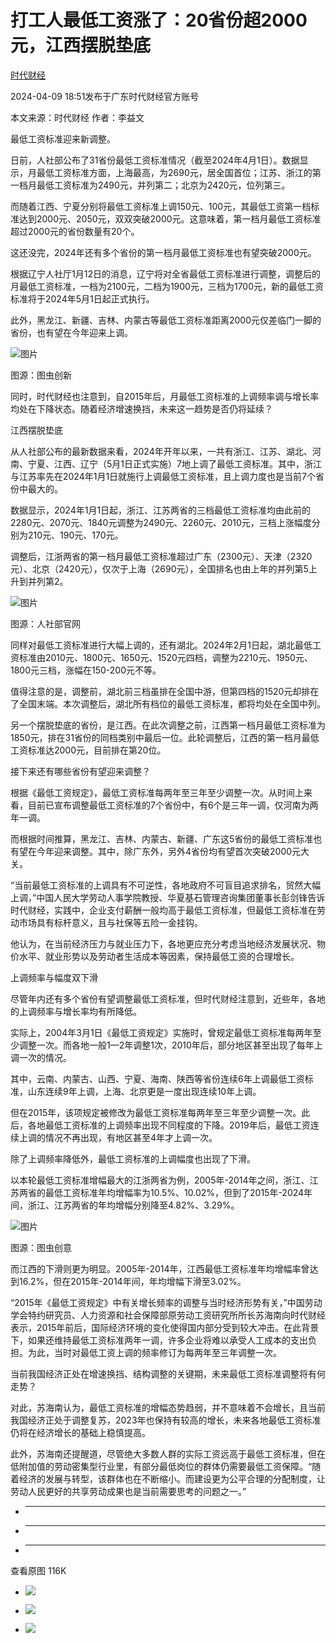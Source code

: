 # 打工人最低工资涨了：20省份超2000元，江西摆脱垫底

[](https://news.qq.com/omn/author/8QMc239d5YAcvDnZ)

[时代财经](https://news.qq.com/omn/author/8QMc239d5YAcvDnZ)

2024-04-09 18:51发布于广东时代财经官方账号

本文来源：时代财经 作者：李益文

最低工资标准迎来新调整。

日前，人社部公布了31省份最低工资标准情况（截至2024年4月1日）。数据显示，月最低工资标准方面，上海最高，为2690元，居全国首位；江苏、浙江的第一档月最低工资标准为2490元，并列第二；北京为2420元，位列第三。

而随着江西、宁夏分别将最低工资标准上调150元、100元，其最低工资第一档标准达到2000元、2050元，双双突破2000元。这意味着，第一档月最低工资标准超过2000元的省份数量有20个。

这还没完，2024年还有多个省份的第一档月最低工资标准也有望突破2000元。

根据辽宁人社厅1月12日的消息，辽宁将对全省最低工资标准进行调整，调整后的月最低工资标准，一档为2100元，二档为1900元，三档为1700元，新的最低工资标准将于2024年5月1日起正式执行。

此外，黑龙江、新疆、吉林、内蒙古等最低工资标准距离2000元仅差临门一脚的省份，也有望在今年迎来上调。

![图片](https:https://inews.gtimg.com/om_bt/O4dR9W2GrsHuq3iMRmLXQUjiSNIE43RPsg7t-TzRU7TggAA/641)

图源：图虫创新

同时，时代财经也注意到，自2015年后，月最低工资标准的上调频率调与增长率均处在下降状态。随着经济增速换挡，未来这一趋势是否仍将延续？

江西摆脱垫底

从人社部公布的最新数据来看，2024年开年以来，一共有浙江、江苏、湖北、河南、宁夏、江西、辽宁（5月1日正式实施）7地上调了最低工资标准。其中，浙江与江苏率先在2024年1月1日就施行上调最低工资标准，且上调力度也是当前7个省份中最大的。

数据显示，2024年1月1日起，浙江、江苏两省的三档最低工资标准均由此前的2280元、2070元、1840元调整为2490元、2260元、2010元，三档上涨幅度分别为210元、190元、170元。

调整后，江浙两省的第一档月最低工资标准超过广东（2300元）、天津（2320元）、北京（2420元），仅次于上海（2690元），全国排名也由上年的并列第5上升到并列第2。

![图片](https:https://inews.gtimg.com/om_bt/OkLastcspAry45nFCwSH8-rbjdH9mEAXFCM6vMs8dMCLQAA/641)

图源：人社部官网

同样对最低工资标准进行大幅上调的，还有湖北。2024年2月1日起，湖北最低工资标准由2010元、1800元、1650元、1520元四档，调整为2210元、1950元、1800元三档，涨幅在150-200元不等。

值得注意的是，调整前，湖北前三档虽排在全国中游，但第四档的1520元却排在了全国末端。本次调整后，湖北所有档位的最低工资标准，都将均处在全国中列。

另一个摆脱垫底的省份，是江西。在此次调整之前，江西第一档月最低工资标准为1850元，排在31省份的同档类别中最后一位。此轮调整后，江西的第一档月最低工资标准达2000元，目前排在第20位。

接下来还有哪些省份有望迎来调整？

根据《最低工资规定》，最低工资标准每两年至三年至少调整一次。从时间上来看，目前已宣布调整最低工资标准的7个省份中，有6个是三年一调，仅河南为两年一调。

而根据时间推算，黑龙江、吉林、内蒙古、新疆、广东这5省份的最低工资标准也有望在今年迎来调整。其中，除广东外，另外4省份均有望首次突破2000元大关。

“当前最低工资标准的上调具有不可逆性，各地政府不可盲目追求排名，贸然大幅上调，”中国人民大学劳动人事学院教授、华夏基石管理咨询集团董事长彭剑锋告诉时代财经，实践中，企业支付薪酬一般均高于最低工资标准，但最低工资标准在劳动市场具有标杆意义，且与社保等五险一金挂钩。

他认为，在当前经济压力与就业压力下，各地更应充分考虑当地经济发展状况、物价水平、就业形势以及劳动者生活成本等因素，保持最低工资的合理增长。

上调频率与幅度双下滑

尽管年内还有多个省份有望调整最低工资标准，但时代财经注意到，近些年，各地的上调频率与增长率均有所降低。

实际上，2004年3月1日《最低工资规定》实施时，曾规定最低工资标准每两年至少调整一次。而各地一般1—2年调整1次，2010年后，部分地区甚至出现了每年上调一次的情况。

其中，云南、内蒙古、山西、宁夏、海南、陕西等省份连续6年上调最低工资标准，山东连续9年上调，上海、北京更是一度出现连续10年上调。

但在2015年，该项规定被修改为最低工资标准每两年至三年至少调整一次。此后，各地最低工资标准的上调频率出现不同程度的下降。2019年后，最低工资连续上调的情况不再出现，有地区甚至4年才上调一次。

除了上调频率降低外，最低工资标准的上调幅度也出现了下滑。

以本轮最低工资标准增幅最大的江浙两省为例，2005年-2014年之间，浙江、江苏两省的最低工资标准年均增幅率为10.5%、10.02%，但到了2015年-2024年间，浙江、江苏两省的年均增幅分别降至4.82%、3.29%。

![图片](https:https://inews.gtimg.com/om_bt/OpRjxpLkDMhjUgiJEhJaxaMj_zFZ4iihpiE8YTZh2QFZMAA/641)

图源：图虫创意

而江西的下滑则更为明显。2005年-2014年，江西最低工资标准年均增幅率曾达到16.2%，但在2015年-2014年间，年均增幅下滑至3.02%。

“2015年《最低工资规定》中有关增长频率的调整与当时经济形势有关，”中国劳动学会特约研究员、人力资源和社会保障部原劳动工资研究所所长苏海南向时代财经表示，2015年前后，国际经济环境的变化使得国内部分受到较大冲击。在此背景下，如果还维持最低工资标准两年一调，许多企业将难以承受人工成本的支出负担。为此，当时对最低工资上调的频率修订为每两年至三年调整一次。

当前我国经济正处在增速换挡、结构调整的关键期，未来最低工资标准调整将有何走势？

对此，苏海南认为，最低工资标准的增幅态势趋弱，并不意味着不会增长，且当前我国经济正处于调整复苏，2023年也保持有较高的增长，未来各地最低工资标准仍将在经济增长的基础上稳慎提高。

此外，苏海南还提醒道，尽管绝大多数人群的实际工资远高于最低工资标准，但在低附加值的劳动密集型行业里，有部分最低岗位的群体仍需要最低工资保障。“随着经济的发展与转型，该群体也在不断缩小。而建设更为公平合理的分配制度，让劳动人民更好的共享劳动成果也是当前需要思考的问题之一。”

  *  ______

  * ______

  * ______

查看原图 116K

  * ![](https:https://inews.gtimg.com/om_bt/O4dR9W2GrsHuq3iMRmLXQUjiSNIE43RPsg7t-TzRU7TggAA/641)

  * ![](https:https://inews.gtimg.com/om_bt/OkLastcspAry45nFCwSH8-rbjdH9mEAXFCM6vMs8dMCLQAA/641)

  * ![](https:https://inews.gtimg.com/om_bt/OpRjxpLkDMhjUgiJEhJaxaMj_zFZ4iihpiE8YTZh2QFZMAA/641)

